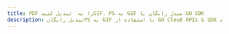 ---title: PDF را به  تبدیل کنیدGIF، PS به GIF مبدل رایگان یا GO SDKdescription: تبدیل رایگانPS به GIF با استفاده از GO Cloud APIs & SDK همچنین اسناد PDF را در Cloud ایجاد، ویرایش و رندر کنید.---